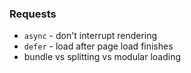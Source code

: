 ### Requests
* `async` - don't interrupt rendering
* `defer` - load after page load finishes
* bundle vs splitting vs modular loading
